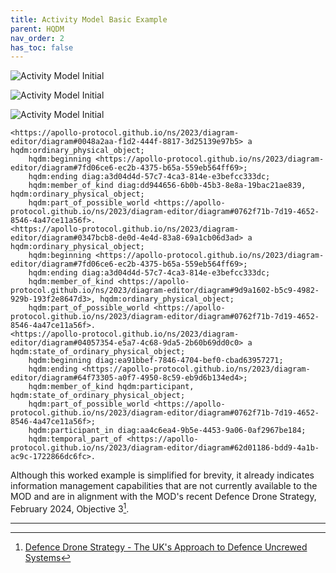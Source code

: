 ```yaml
---
title: Activity Model Basic Example
parent: HQDM
nav_order: 2
has_toc: false
---
```


![Activity Model Initial](../../../../../images/development_area/hqdm/CONCRETE_ActivityModelInitial.png)

![Activity Model Initial](../../../../../images/development_area/hqdm/CONCRETE_ActivityModelMid.png)

![Activity Model Initial](../../../../../images/development_area/hqdm/CONCRETE_ActivityModelFull.png)

```
<https://apollo-protocol.github.io/ns/2023/diagram-editor/diagram#0048a2aa-f1d2-444f-8817-3d25139e97b5> a hqdm:ordinary_physical_object;
    hqdm:beginning <https://apollo-protocol.github.io/ns/2023/diagram-editor/diagram#7fd06ce6-ec2b-4375-b65a-559eb564ff69>;
    hqdm:ending diag:a3d04d4d-57c7-4ca3-814e-e3befcc333dc;
    hqdm:member_of_kind diag:dd944656-6b0b-45b3-8e8a-19bac21ae839, hqdm:ordinary_physical_object;
    hqdm:part_of_possible_world <https://apollo-protocol.github.io/ns/2023/diagram-editor/diagram#0762f71b-7d19-4652-8546-4a47ce11a56f>.
<https://apollo-protocol.github.io/ns/2023/diagram-editor/diagram#0347bcb8-de0d-4e4d-83a8-69a1cb06d3ad> a hqdm:ordinary_physical_object;
    hqdm:beginning <https://apollo-protocol.github.io/ns/2023/diagram-editor/diagram#7fd06ce6-ec2b-4375-b65a-559eb564ff69>;
    hqdm:ending diag:a3d04d4d-57c7-4ca3-814e-e3befcc333dc;
    hqdm:member_of_kind <https://apollo-protocol.github.io/ns/2023/diagram-editor/diagram#9d9a1602-b5c9-4982-929b-193f2e8647d3>, hqdm:ordinary_physical_object;
    hqdm:part_of_possible_world <https://apollo-protocol.github.io/ns/2023/diagram-editor/diagram#0762f71b-7d19-4652-8546-4a47ce11a56f>.
<https://apollo-protocol.github.io/ns/2023/diagram-editor/diagram#04057354-e5a7-4c68-9da5-2b60b69dd0c0> a hqdm:state_of_ordinary_physical_object;
    hqdm:beginning diag:ea91bbef-7846-4704-bef0-cbad63957271;
    hqdm:ending <https://apollo-protocol.github.io/ns/2023/diagram-editor/diagram#64f73305-a0f7-4950-8c59-eb9d6b134ed4>;
    hqdm:member_of_kind hqdm:participant, hqdm:state_of_ordinary_physical_object;
    hqdm:part_of_possible_world <https://apollo-protocol.github.io/ns/2023/diagram-editor/diagram#0762f71b-7d19-4652-8546-4a47ce11a56f>;
    hqdm:participant_in diag:aa4c6ea4-9b5e-4453-9a06-0af2967be184;
    hqdm:temporal_part_of <https://apollo-protocol.github.io/ns/2023/diagram-editor/diagram#62d01186-bdd9-4a1b-ac9c-1722866dc6fc>.
```

Although this worked example is simplified for brevity, it already indicates information management capabilities that are not currently available to the MOD and are in alignment with the MOD's recent Defence Drone Strategy, February 2024, Objective 3[^4].


------------------------------------

[^4]: [Defence Drone Strategy - The UK's Approach to Defence Uncrewed Systems](https://www.gov.uk/government/publications/defence-drone-strategy-the-uks-approach-to-defence-uncrewed-systems)